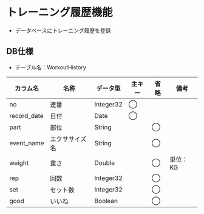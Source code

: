 # トレーニング履歴機能
-   データベースにトレーニング履歴を登録

## DB仕様
-   テーブル名：WorkoutHistory

| カラム名    | 名称           | データ型  | 主キー | 省略 | 備考     | 
| ----------- | -------------- | --------- | ------ | ---- | -------- | 
| no          | 連番           | Integer32   | ◯     |      |          | 
| record_date | 日付           | Date | ◯     |      |          | 
| part        | 部位           | String    |        | ◯   |          | 
| event_name  | エクササイズ名 | String    |        | ◯   |          | 
| weight      | 重さ           | Double    |        | ◯   | 単位：KG | 
| rep         | 回数           | Integer32   |        | ◯   |          | 
| set         | セット数       | Integer32   |        | ◯   |          | 
| good         | いいね       | Boolean   |        | ◯   |          | 
